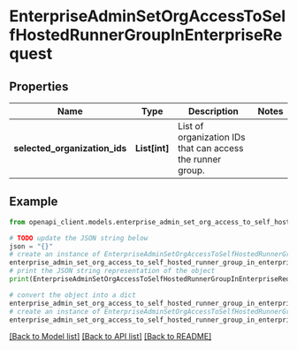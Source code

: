 # EnterpriseAdminSetOrgAccessToSelfHostedRunnerGroupInEnterpriseRequest


## Properties

Name | Type | Description | Notes
------------ | ------------- | ------------- | -------------
**selected_organization_ids** | **List[int]** | List of organization IDs that can access the runner group. | 

## Example

```python
from openapi_client.models.enterprise_admin_set_org_access_to_self_hosted_runner_group_in_enterprise_request import EnterpriseAdminSetOrgAccessToSelfHostedRunnerGroupInEnterpriseRequest

# TODO update the JSON string below
json = "{}"
# create an instance of EnterpriseAdminSetOrgAccessToSelfHostedRunnerGroupInEnterpriseRequest from a JSON string
enterprise_admin_set_org_access_to_self_hosted_runner_group_in_enterprise_request_instance = EnterpriseAdminSetOrgAccessToSelfHostedRunnerGroupInEnterpriseRequest.from_json(json)
# print the JSON string representation of the object
print(EnterpriseAdminSetOrgAccessToSelfHostedRunnerGroupInEnterpriseRequest.to_json())

# convert the object into a dict
enterprise_admin_set_org_access_to_self_hosted_runner_group_in_enterprise_request_dict = enterprise_admin_set_org_access_to_self_hosted_runner_group_in_enterprise_request_instance.to_dict()
# create an instance of EnterpriseAdminSetOrgAccessToSelfHostedRunnerGroupInEnterpriseRequest from a dict
enterprise_admin_set_org_access_to_self_hosted_runner_group_in_enterprise_request_from_dict = EnterpriseAdminSetOrgAccessToSelfHostedRunnerGroupInEnterpriseRequest.from_dict(enterprise_admin_set_org_access_to_self_hosted_runner_group_in_enterprise_request_dict)
```
[[Back to Model list]](../README.md#documentation-for-models) [[Back to API list]](../README.md#documentation-for-api-endpoints) [[Back to README]](../README.md)


